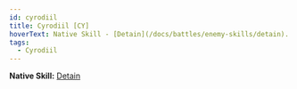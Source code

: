 ```yaml
---
id: cyrodiil
title: Cyrodiil [CY]
hoverText: Native Skill - [Detain](/docs/battles/enemy-skills/detain).
tags:
  - Cyrodiil
---
```


**Native Skill:** [Detain](/docs/battles/enemy-skills/detain)
